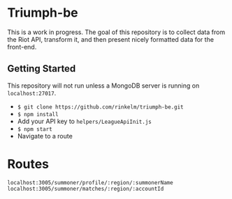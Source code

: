 # Triumph-be
This is a work in progress. The goal of this repository is to collect data from the Riot API, transform it, and then present nicely formatted data for the front-end.

## Getting Started
This repository will not run unless a MongoDB server is running on `localhost:27017`.

* `$ git clone https://github.com/rinkelm/triumph-be.git`
* `$ npm install`
* Add your API key to `helpers/LeagueApiInit.js`
* `$ npm start`
* Navigate to a route

# Routes
`localhost:3005/summoner/profile/:region/:summonerName`
`localhost:3005/summoner/matches/:region/:accountId`
